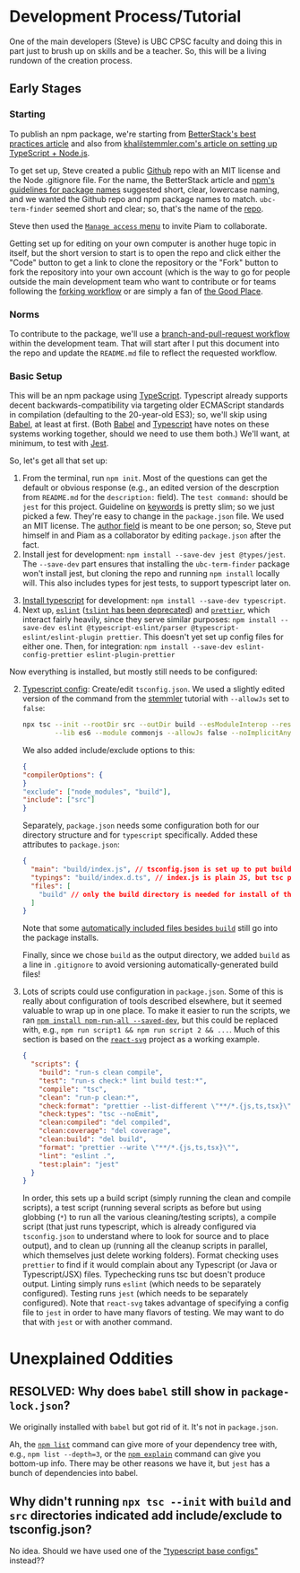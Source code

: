 # Development Process/Tutorial

One of the main developers (Steve) is UBC CPSC faculty and doing this in part just to brush up on skills and be a teacher. So, this will be a living rundown of the creation process.

## Early Stages

### Starting

To publish an npm package, we're starting from [BetterStack's best practices article](https://betterstack.dev/blog/npm-package-best-practices/) and also from [khalilstemmler.com's article on setting up TypeScript + Node.js](https://khalilstemmler.com/blogs/typescript/node-starter-project/).

To get set up, Steve created a public [Github](https://github.com/) repo with an MIT license and the Node .gitignore file. For the name, the BetterStack article and [npm's guidelines for package names](https://docs.npmjs.com/package-name-guidelines) suggested short, clear, lowercase naming, and we wanted the Github repo and npm package names to match. `ubc-term-finder` seemed short and clear; so, that's the name of the [repo](https://github.com/steven-wolfman/ubc-term-finder).

Steve then used the [`Manage access` menu](https://github.com/steven-wolfman/ubc-term-finder/settings/access) to invite Piam to collaborate.

Getting set up for editing on your own computer is another huge topic in itself, but the short version to start is to open the repo and click either the "Code" button to get a link to clone the repository or the "Fork" button to fork the repository into your own account (which is the way to go for people outside the main development team who want to contribute or for teams following the [forking workflow](https://gist.github.com/Chaser324/ce0505fbed06b947d962) or are simply a fan of [the Good Place](https://thegoodplace.fandom.com/wiki/Censored_Curse_Words).

### Norms

To contribute to the package, we'll use a [branch-and-pull-request workflow](https://guides.github.com/introduction/flow/) within the development team. That will start after I put this document into the repo and update the `README.md` file to reflect the requested workflow.

### Basic Setup

This will be an npm package using [TypeScript](https://www.typescriptlang.org/). Typescript already supports decent backwards-compatibility via targeting older ECMAScript standards in compilation (defaulting to the 20-year-old ES3); so, we'll skip using [Babel](https://babeljs.io/), at least at first. (Both [Babel](https://babeljs.io/docs/en/babel-preset-typescript) and [Typescript](https://www.typescriptlang.org/docs/handbook/babel-with-typescript.html) have notes on these systems working together, should we need to use them both.) We'll want, at minimum, to test with [Jest](https://jestjs.io/).

So, let's get all that set up:

1. From the terminal, run `npm init`. Most of the questions can get the default or obvious response (e.g., an edited version of the descrption from `README.md` for the `description:` field). The `test command:` should be `jest` for this project. Guideline on [keywords](https://docs.npmjs.com/cli/v7/configuring-npm/package-json#keywords) is pretty slim; so we just picked a few. They're easy to change in the `package.json` file. We used an MIT license. The [author field](https://docs.npmjs.com/cli/v7/configuring-npm/package-json#people-fields-author-contributors) is meant to be one person; so, Steve put himself in and Piam as a collaborator by editing `package.json` after the fact.
2. Install jest for development: `npm install --save-dev jest @types/jest`. The `--save-dev` part ensures that installing the `ubc-term-finder` package won't install jest, but cloning the repo and running `npm install` locally will. This also includes types for jest tests, to support typescript later on.
<!-- 3. Install babel for development: `npm install --save-dev babel-jest @babel/core @babel/preset-env @babel/cli`. This includes `babel-jest` for integration with jest, see the [jest notes on TypeScript/Babel](https://jestjs.io/docs/getting-started#using-typescript). If we use this, we'll also want `@babel/preset-typescript`. -->
3. [Install typescript](https://www.typescriptlang.org/download) for development: `npm install --save-dev typescript`.
4. Next up, [`eslint`]() ([`tslint` has been deprecated](https://www.npmjs.com/package/tslint)) and [`prettier`](https://prettier.io/), which interact fairly heavily, since they serve similar purposes: `npm install --save-dev eslint @typescript-eslint/parser @typescript-eslint/eslint-plugin prettier`. This doesn't yet set up config files for either one. Then, for integration: `npm install --save-dev eslint-config-prettier eslint-plugin-prettier`

Now everything is installed, but mostly still needs to be configured:

<!-- 1. [Babel config](https://babeljs.io/docs/en/configuration#packagejson): Edit the `package.json` file to include the `babel` section:

   ```json
   "babel": {
       "presets": ["@babel/preset-typescript"]
   }
   ```
 -->

2. [Typescript config](https://www.typescriptlang.org/docs/handbook/tsconfig-json.html): Create/edit `tsconfig.json`. We used a slightly edited version of the command from the [stemmler](https://khalilstemmler.com/blogs/typescript/node-starter-project/) tutorial with `--allowJs` set to `false`:

   ```bash
   npx tsc --init --rootDir src --outDir build --esModuleInterop --resolveJsonModule \
           --lib es6 --module commonjs --allowJs false --noImplicitAny true
   ```

     <!-- Then edited that to modify/add these options from the typescript config notes for Babel:
     ```json
     {
       "compilerOptions": {
         // Ensure that .d.ts files are created by tsc, but not .js files
         "declaration": true,
         "emitDeclarationOnly": true,
         // Ensure that Babel can safely transpile files in the TypeScript project
         "isolatedModules": true
       }
     }
     ``` -->

   We also added include/exclude options to this:

   ```json
   {
   "compilerOptions": {
   }
   "exclude": ["node_modules", "build"],
   "include": ["src"]
   }
   ```

   Separately, `package.json` needs some configuration both for our directory structure and for `typescript` specifically. Added these attributes to `package.json`:

   ```json
   {
     "main": "build/index.js", // tsconfig.json is set up to put build files into the build directory
     "typings": "build/index.d.ts", // index.js is plain JS, but tsc puts type info here
     "files": [
       "build" // only the build directory is needed for install of the package as a dependency
     ]
   }
   ```

   Note that some [automatically included files besides `build`](https://docs.npmjs.com/cli/v7/configuring-npm/package-json#files) still go into the package installs.

   Finally, since we chose `build` as the output directory, we added `build` as a line in `.gitignore` to avoid versioning automatically-generated build files!

3. Lots of scripts could use configuration in `package.json`. Some of this is really about configuration of tools described elsewhere, but it seemed valuable to wrap up in one place. To make it easier to run the scripts, we ran [`npm install npm-run-all --saved-dev`](https://www.npmjs.com/package/npm-run-all), but this could be replaced with, e.g., `npm run script1 && npm run script 2 && ...`. Much of this section is based on the [`react-svg`](https://github.com/tanem/react-svg) project as a working example.
   ```json
   {
     "scripts": {
       "build": "run-s clean compile",
       "test": "run-s check:* lint build test:*",
       "compile": "tsc",
       "clean": "run-p clean:*",
       "check:format": "prettier --list-different \"**/*.{js,ts,tsx}\"",
       "check:types": "tsc --noEmit",
       "clean:compiled": "del compiled",
       "clean:coverage": "del coverage",
       "clean:build": "del build",
       "format": "prettier --write \"**/*.{js,ts,tsx}\"",
       "lint": "eslint .",
       "test:plain": "jest"
     }
   }
   ```
   In order, this sets up a build script (simply running the clean and compile scripts), a test script (running several scripts as before but using globbing (`*`) to run all the various cleaning/testing scripts), a compile script (that just runs typescript, which is already configured via `tsconfig.json` to understand where to look for source and to place output), and to clean up (running all the cleanup scripts in parallel, which themselves just delete working folders). Format checking uses `prettier` to find if it would complain about any Typescript (or Java or Typescript/JSX) files. Typechecking runs tsc but doesn't produce output. Linting simply runs `eslint` (which needs to be separately configured). Testing runs `jest` (which needs to be separately configured). Note that `react-svg` takes advantage of specifying a config file to `jest` in order to have many flavors of testing. We may want to do that with `jest` or with another command.

# Unexplained Oddities

## RESOLVED: Why does `babel` still show in `package-lock.json`?

We originally installed with `babel` but got rid of it. It's not in `package.json`.

Ah, the [`npm list`](https://docs.npmjs.com/cli/v7/commands/npm-ls) command can give more of your dependency tree with, e.g., `npm list --depth=3`, or the [`npm explain`](https://docs.npmjs.com/cli/v7/commands/npm-explain) command can give you bottom-up info. There may be other reasons we have it, but `jest` has a bunch of dependencies into babel.

## Why didn't running `npx tsc --init` with `build` and `src` directories indicated add include/exclude to tsconfig.json?

No idea. Should we have used one of the ["typescript base configs"](https://www.typescriptlang.org/docs/handbook/tsconfig-json.html#tsconfig-bases) instead??

